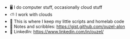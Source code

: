 - 🖥️ I do computer stuff, occasionally cloud stuff
- ⛅ I work with clouds
- 💾 This is where I keep my little scripts and homelab code
- 📝 Notes and scribbles: https://gist.github.com/ouzel-alon
- 🤙 LinkedIn: https://www.linkedin.com/in/ouzel/

<!---
ouzel-alon/ouzel-alon is a ✨ special ✨ repository because its `README.md` (this file) appears on your GitHub profile.
You can click the Preview link to take a look at your changes.
--->
